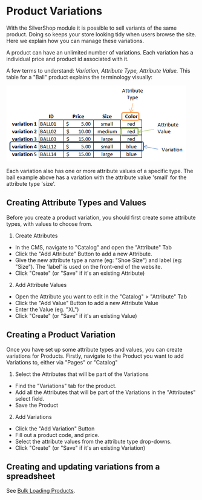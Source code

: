 Product Variations
==================

With the SilverShop module it is possible to sell variants of the same product. Doing so keeps your store looking tidy when users browse the site. Here we explain how you can manage these variations.

A product can have an unlimited number of variations. Each variation has a individual price and product id associated with it.

A few terms to understand: _Variation, Attribute Type, Attribute Value._
This table for a "Ball" product explains the terminology visually:

![Here is an example table to help demonstrate](images/product-variation-table.jpg)

Each variation also has one or more attribute values of a specific type.
The ball example above has a variation with the attribute value 'small' for the attribute type 'size'.


Creating Attribute Types and Values
-----------------------------------

Before you create a product variation, you should first create some attribute types, with values to choose from.

 1. Create Attributes
 
  * In the CMS, navigate to "Catalog" and open the "Attribute" Tab
  * Click the "Add Attribute" Button to add a new Attribute.
  * Give the new attribute type a name (eg: "Shoe Size") and label (eg: "Size"). The 'label' is used on the front-end of the website.
  * Click "Create" (or "Save" if it's an existing Attribute)
 
 2. Add Attribute Values
 
  * Open the Attribute you want to edit in the "Catalog" > "Attribute" Tab
  * Click the "Add Value" Button to add a new Attribute Value
  * Enter the Value (eg. "XL")
  * Click "Create" (or "Save" if it's an existing Value)

 
Creating a Product Variation
----------------------------

Once you have set up some attribute types and values, you can create variations for Products. Firstly, navigate to the Product you want to add Variations to, either via "Pages" or "Catalog"

1. Select the Attributes that will be part of the Variations

 * Find the "Variations" tab for the product.
 * Add all the Attributes that will be part of the Variations in the "Attributes" select field.
 * Save the Product

2. Add Variations
 
 * Click the "Add Variation" Button
 * Fill out a product code, and price.
 * Select the attribute values from the attribute type drop-downs.
 * Click "Create" (or "Save" if it's an existing Variation)
 
 
Creating and updating variations from a spreadsheet
---------------------------------------------------

See [Bulk Loading Products](BulkLoadingProducts#ProductVariations.md).